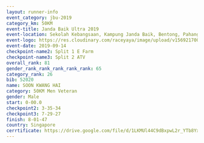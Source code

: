 ```yaml
---
layout: runner-info 
event_category: jbu-2019 
category_km: 50KM 
event-title: Janda Baik Ultra 2019 
event-location: Sekolah Kebangsaan, Kampung Janda Baik, Bentong, Pahang, Malaysia 
event-logo: https://res.cloudinary.com/raceyaya/image/upload/v1569217009/logo/janda-baik_vch1pc.jpg 
event-date: 2019-09-14 
checkpoint-name2: Split 1 E Farm 
checkpoint-name3: Split 2 ATV 
overall_rank: 81
gender_rank_rank_rank_rank_rank: 65
category_rank: 26
bib: 52020
name: SOON KWANG HAI
category: 50KM Men Veteran
gender: Male
start: 0-00.0
checkpoint2: 3-35-34
checkpoint3: 7-29-27
finish: 8-01-47
country: Singapore
cerrtificate: https://drive.google.com/file/d/1LKMUl44C9dBxpwL2r_YTb8Yxa7F4lLXc/view?usp=sharing
---
```

